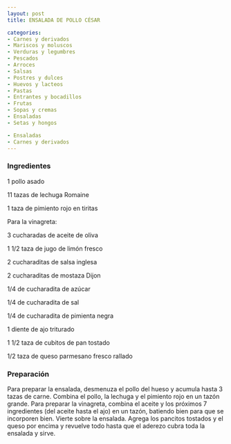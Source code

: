 ```yaml
---
layout: post
title: ENSALADA DE POLLO CÉSAR

categories:
- Carnes y derivados
- Mariscos y moluscos
- Verduras y legumbres
- Pescados
- Arroces
- Salsas
- Postres y dulces
- Huevos y lacteos
- Pastas
- Entrantes y bocadillos
- Frutas
- Sopas y cremas
- Ensaladas
- Setas y hongos

- Ensaladas
- Carnes y derivados
---
```

<h3>Ingredientes</h3>

1 pollo asado

11 tazas de lechuga Romaine

1 taza de pimiento rojo en tiritas

Para la vinagreta:

3 cucharadas de aceite de oliva

1 1/2 taza de jugo de limón fresco

2 cucharaditas de salsa inglesa

2 cucharaditas de mostaza Dijon

1/4 de cucharadita de azúcar

1/4 de cucharadita de sal

1/4 de cucharadita de pimienta negra

1 diente de ajo triturado

1 1/2 taza de cubitos de pan tostado

1/2 taza de queso parmesano fresco rallado

<h3>Preparación</h3>

Para preparar la ensalada, desmenuza el pollo del hueso y acumula hasta 3 tazas de carne. Combina el pollo, la lechuga y el pimiento rojo en un tazón grande. Para preparar la vinagreta, combina el aceite y los próximos 7 ingredientes (del aceite hasta el ajo) en un tazón, batiendo bien para que se incorporen bien. Vierte sobre la ensalada. Agrega los pancitos tostados y el queso por encima y revuelve todo hasta que el aderezo cubra toda la ensalada y sirve.

